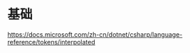 # 基础

<https://docs.microsoft.com/zh-cn/dotnet/csharp/language-reference/tokens/interpolated>

<AutoCatalog />
